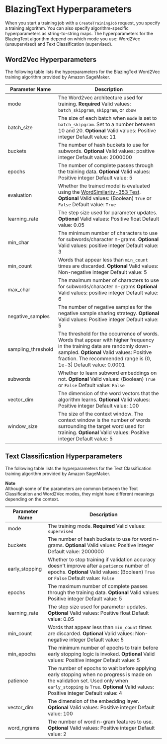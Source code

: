 # BlazingText Hyperparameters<a name="blazingtext_hyperparameters"></a>

When you start a training job with a `CreateTrainingJob` request, you specify a training algorithm\. You can also specify algorithm\-specific hyperparameters as string\-to\-string maps\. The hyperparameters for the BlazingText algorithm depend on which mode you use: Word2Vec \(unsupervised\) and Text Classification \(supervised\)\.

## Word2Vec Hyperparameters<a name="blazingtext_hyperparameters_word2vec"></a>

The following table lists the hyperparameters for the BlazingText Word2Vec training algorithm provided by Amazon SageMaker\.


| Parameter Name | Description | 
| --- | --- | 
| mode |  The Word2vec architecture used for training\. **Required** Valid values: `batch_skipgram`, `skipgram`, or `cbow`  | 
| batch\_size |  The size of each batch when `mode` is set to `batch_skipgram`\. Set to a number between 10 and 20\. **Optional** Valid values: Positive integer Default value: 11  | 
| buckets |  The number of hash buckets to use for subwords\. **Optional** Valid values: positive integer Default value: 2000000  | 
| epochs |  The number of complete passes through the training data\. **Optional** Valid values: Positive integer Default value: 5  | 
| evaluation |  Whether the trained model is evaluated using the [WordSimilarity\-353 Test](http://www.gabrilovich.com/resources/data/wordsim353/wordsim353.html)\. **Optional** Valid values: \(Boolean\) `True` or `False` Default value: `True`  | 
| learning\_rate |  The step size used for parameter updates\. **Optional** Valid values: Positive float Default value: 0\.05  | 
| min\_char |  The minimum number of characters to use for subwords/character n\-grams\. **Optional** Valid values: positive integer Default value: 3  | 
| min\_count |  Words that appear less than `min_count` times are discarded\. **Optional** Valid values: Non\-negative integer Default value: 5  | 
| max\_char |  The maximum number of characters to use for subwords/character n\-grams **Optional** Valid values: positive integer Default value: 6  | 
| negative\_samples |  The number of negative samples for the negative sample sharing strategy\. **Optional** Valid values: Positive integer Default value: 5  | 
| sampling\_threshold |  The threshold for the occurrence of words\. Words that appear with higher frequency in the training data are randomly down\-sampled\. **Optional** Valid values: Positive fraction\. The recommended range is \(0, 1e\-3\] Default value: 0\.0001  | 
| subwords |  Whether to learn subword embeddings on not\. **Optional** Valid values: \(Boolean\) `True` or `False` Default value: `False`  | 
| vector\_dim |  The dimension of the word vectors that the algorithm learns\. **Optional** Valid values: Positive integer Default value: 100  | 
| window\_size |  The size of the context window\. The context window is the number of words surrounding the target word used for training\. **Optional** Valid values: Positive integer Default value: 5  | 

## Text Classification Hyperparameters<a name="blazingtext_hyperparameters_text_class"></a>

The following table lists the hyperparameters for the Text Classification training algorithm provided by Amazon SageMaker\.

**Note**  
Although some of the parameters are common between the Text Classification and Word2Vec modes, they might have different meanings depending on the context\.


| Parameter Name | Description | 
| --- | --- | 
| mode |  The training mode\. **Required** Valid values: `supervised`  | 
| buckets |  The number of hash buckets to use for word n\-grams\. **Optional** Valid values: Positive integer Default value: 2000000  | 
| early\_stopping |  Whether to stop training if validation accuracy doesn't improve after a `patience` number of epochs\. **Optional** Valid values: \(Boolean\) `True` or `False` Default value: `False`  | 
| epochs |  The maximum number of complete passes through the training data\. **Optional** Valid values: Positive integer Default value: 5  | 
| learning\_rate |  The step size used for parameter updates\. **Optional** Valid values: Positive float Default value: 0\.05  | 
| min\_count |  Words that appear less than `min_count` times are discarded\. **Optional** Valid values: Non\-negative integer Default value: 5  | 
| min\_epochs |  The minimum number of epochs to train before early stopping logic is invoked\. **Optional** Valid values: Positive integer Default value: 5  | 
| patience |  The number of epochs to wait before applying early stopping when no progress is made on the validation set\. Used only when `early_stopping` is `True`\. **Optional** Valid values: Positive integer Default value: 4  | 
| vector\_dim |  The dimension of the embedding layer\. **Optional** Valid values: Positive integer Default value: 100  | 
| word\_ngrams |  The number of word n\-gram features to use\. **Optional** Valid values: Positive integer Default value: 2  | 